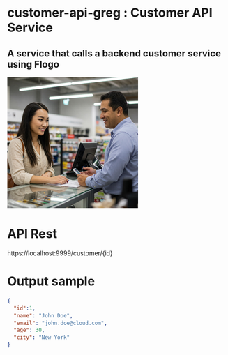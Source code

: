 # customer-api-greg : Customer API Service 
## A service that calls a backend customer service using Flogo

<img src="customer.jpg" alt="TIBCO Customer" style="height: 300px; width:300px;"/>

# API Rest
https://localhost:9999/customer/{id}

# Output sample
```json
{
  "id":1,
  "name": "John Doe",
  "email": "john.doe@cloud.com",
  "age": 30,
  "city": "New York"
}
```